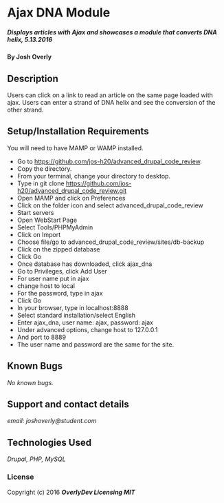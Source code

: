 # Ajax DNA Module
##### Displays articles with Ajax and showcases a module that converts DNA helix, 5.13.2016

#### By Josh Overly

## Description

Users can click on a link to read an article on the same page loaded with ajax. Users can enter a strand of DNA helix and see the conversion of the other strand.  

## Setup/Installation Requirements

You will need to have MAMP or WAMP installed.

* Go to https://github.com/jos-h20/advanced_drupal_code_review.
* Copy the directory.
* From your terminal, change your directory to desktop.
* Type in git clone https://github.com/jos-h20/advanced_drupal_code_review.git
* Open MAMP and click on Preferences
* Click on the folder icon and select advanced_drupal_code_review
* Start servers
* Open WebStart Page
* Select Tools/PHPMyAdmin
* Click on Import
* Choose file/go to advanced_drupal_code_review/sites/db-backup
* Click on the zipped database
* Click Go
* Once database has downloaded, click ajax_dna
* Go to Privileges, click Add User
* For user name put in ajax
* change host to local
* For the password, type in ajax
* Click Go
* In your browser, type in localhost:8888
* Select standard installation/select English
* Enter ajax_dna, user name: ajax, password: ajax
* Under advanced options, change host to 127.0.0.1
* And port to 8889
* The user name and password are the same for the site.


## Known Bugs

_No known bugs._

## Support and contact details

_email: joshoverly@student.com_

## Technologies Used

_Drupal, PHP, MySQL_

### License

Copyright (c) 2016 **_OverlyDev Licensing MIT_**
